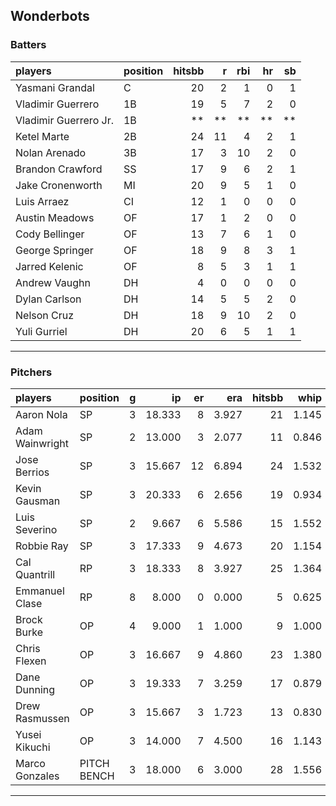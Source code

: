 ## Wonderbots

### Batters

 
|players               |position | hitsbb|  r| rbi| hr| sb| 
|:---------------------|:--------|------:|--:|---:|--:|--:| 
|Yasmani Grandal       |C        |     20|  2|   1|  0|  1| 
|Vladimir Guerrero     |1B       |     19|  5|   7|  2|  0| 
|Vladimir Guerrero Jr. |1B       |     **| **|  **| **| **| 
|Ketel Marte           |2B       |     24| 11|   4|  2|  1| 
|Nolan Arenado         |3B       |     17|  3|  10|  2|  0| 
|Brandon Crawford      |SS       |     17|  9|   6|  2|  1| 
|Jake Cronenworth      |MI       |     20|  9|   5|  1|  0| 
|Luis Arraez           |CI       |     12|  1|   0|  0|  0| 
|Austin Meadows        |OF       |     17|  1|   2|  0|  0| 
|Cody Bellinger        |OF       |     13|  7|   6|  1|  0| 
|George Springer       |OF       |     18|  9|   8|  3|  1| 
|Jarred Kelenic        |OF       |      8|  5|   3|  1|  1| 
|Andrew Vaughn         |DH       |      4|  0|   0|  0|  0| 
|Dylan Carlson         |DH       |     14|  5|   5|  2|  0| 
|Nelson Cruz           |DH       |     18|  9|  10|  2|  0| 
|Yuli Gurriel          |DH       |     20|  6|   5|  1|  1| 


* * *

### Pitchers

 
|players         |position    |  g|     ip| er|   era| hitsbb|  whip| so|  w| sv| 
|:---------------|:-----------|--:|------:|--:|-----:|------:|-----:|--:|--:|--:| 
|Aaron Nola      |SP          |  3| 18.333|  8| 3.927|     21| 1.145| 22|  0|  0| 
|Adam Wainwright |SP          |  2| 13.000|  3| 2.077|     11| 0.846|  6|  1|  0| 
|Jose Berrios    |SP          |  3| 15.667| 12| 6.894|     24| 1.532|  9|  1|  0| 
|Kevin Gausman   |SP          |  3| 20.333|  6| 2.656|     19| 0.934| 23|  2|  0| 
|Luis Severino   |SP          |  2|  9.667|  6| 5.586|     15| 1.552| 12|  0|  0| 
|Robbie Ray      |SP          |  3| 17.333|  9| 4.673|     20| 1.154| 23|  1|  0| 
|Cal Quantrill   |RP          |  3| 18.333|  8| 3.927|     25| 1.364| 14|  0|  0| 
|Emmanuel Clase  |RP          |  8|  8.000|  0| 0.000|      5| 0.625|  6|  1|  5| 
|Brock Burke     |OP          |  4|  9.000|  1| 1.000|      9| 1.000| 11|  1|  0| 
|Chris Flexen    |OP          |  3| 16.667|  9| 4.860|     23| 1.380| 11|  0|  0| 
|Dane Dunning    |OP          |  3| 19.333|  7| 3.259|     17| 0.879| 18|  1|  0| 
|Drew Rasmussen  |OP          |  3| 15.667|  3| 1.723|     13| 0.830|  9|  2|  0| 
|Yusei Kikuchi   |OP          |  3| 14.000|  7| 4.500|     16| 1.143| 18|  1|  0| 
|Marco Gonzales  |PITCH BENCH |  3| 18.000|  6| 3.000|     28| 1.556|  8|  0|  0| 


* * *


